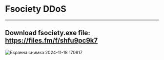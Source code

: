 # Fsociety DDoS
------------------------------------------------------------------------------------------------------------------------
Download fsociety.exe file: https://files.fm/f/shfu9pc9k7
------------------------------------------------------------------------------------------------------------------------

![Екранна снимка 2024-11-18 170817](https://github.com/user-attachments/assets/18fb5206-6c22-4889-be8c-3d9f61a1d4ed)
